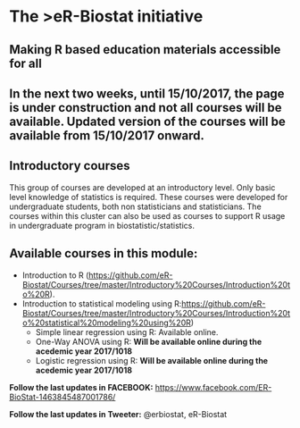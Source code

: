 # The >eR-Biostat initiative
## Making R based education materials accessible for all

## In the next two weeks, until 15/10/2017, the page is under construction and not all courses will  be available. Updated version of the courses will be available from 15/10/2017 onward.

## Introductory courses
This group of courses are developed at an introductory level. Only basic level knowledge of statistics is required. These courses were developed for undergraduate students, both non statisticians and statisticians. The courses within this cluster can also be used as courses to support R usage in undergraduate program in biostatistic/statistics. 


## Available courses in this module:
* Introduction to R (https://github.com/eR-Biostat/Courses/tree/master/Introductory%20Courses/Introduction%20to%20R).
* Introduction to statistical modeling using R:https://github.com/eR-Biostat/Courses/tree/master/Introductory%20Courses/Introduction%20to%20statistical%20modeling%20using%20R)
  + Simple linear regression using R: Available online.
  + One-Way ANOVA using R: **Will be available online during the acedemic year 2017/1018**
  + Logistic regression using R: **Will be available online during the acedemic year 2017/1018**
  
**Follow the last updates in FACEBOOK:** https://www.facebook.com/ER-BioStat-1463845487001786/

**Follow the last updates in Tweeter:** @erbiostat, eR-Biostat


